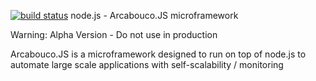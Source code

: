 [![build status](https://secure.travis-ci.org/pnegri/arcabouco-js.png)](http://travis-ci.org/pnegri/arcabouco-js)
node.js - Arcabouco.JS microframework

Warning: Alpha Version - Do not use in production

Arcabouco.JS is a microframework designed to run on top of node.js to automate large scale applications with self-scalability / monitoring

